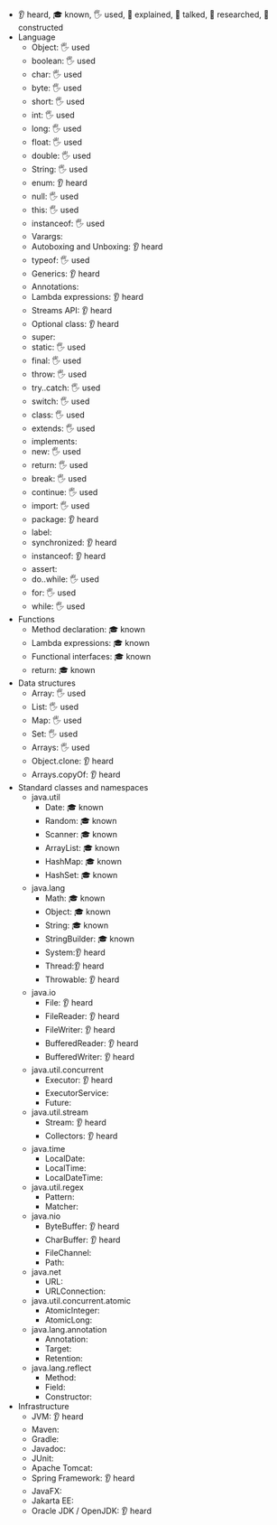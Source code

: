 - 👂 heard, 🎓 known, 🖐️ used, 🙋 explained, 📢 talked, 🔬 researched, 🚀 constructed
- Language
    - Object: 🖐️ used
    - boolean: 🖐️ used
    - char: 🖐️ used
    - byte: 🖐️ used
    - short: 🖐️ used
    - int: 🖐️ used
    - long: 🖐️ used
    - float: 🖐️ used
    - double: 🖐️ used
    - String: 🖐️ used
    - enum: 👂 heard
    - null: 🖐️ used
    - this: 🖐️ used
    - instanceof: 🖐️ used
    - Varargs:
    - Autoboxing and Unboxing: 👂 heard
    - typeof: 🖐️ used
    - Generics: 👂 heard
    - Annotations:
    - Lambda expressions: 👂 heard
    - Streams API: 👂 heard
    - Optional class: 👂 heard
    - super:
    - static: 🖐️ used
    - final: 🖐️ used
    - throw: 🖐️ used
    - try..catch: 🖐️ used
    - switch: 🖐️ used
    - class: 🖐️ used
    - extends: 🖐️ used
    - implements:
    - new: 🖐️ used
    - return: 🖐️ used
    - break: 🖐️ used
    - continue: 🖐️ used
    - import: 🖐️ used
    - package: 👂 heard
    - label:
    - synchronized: 👂 heard
    - instanceof: 👂 heard
    - assert:
    - do..while: 🖐️ used
    - for: 🖐️ used
    - while: 🖐️ used
- Functions
    - Method declaration: 🎓 known
    - Lambda expressions: 🎓 known
    - Functional interfaces: 🎓 known
    - return: 🎓 known
- Data structures
    - Array: 🖐️ used
    - List: 🖐️ used
    - Map: 🖐️ used
    - Set: 🖐️ used
    - Arrays: 🖐️ used
    - Object.clone: 👂 heard
    - Arrays.copyOf: 👂 heard
- Standard classes and namespaces
    - java.util
        - Date: 🎓 known
        - Random: 🎓 known
        - Scanner: 🎓 known
        - ArrayList: 🎓 known
        - HashMap: 🎓 known
        - HashSet: 🎓 known
    - java.lang
        - Math: 🎓 known
        - Object: 🎓 known
        - String: 🎓 known
        - StringBuilder: 🎓 known
        - System:👂 heard
        - Thread:👂 heard
        - Throwable: 👂 heard
    - java.io
        - File: 👂 heard
        - FileReader: 👂 heard
        - FileWriter: 👂 heard
        - BufferedReader: 👂 heard
        - BufferedWriter: 👂 heard
    - java.util.concurrent
        - Executor: 👂 heard
        - ExecutorService:
        - Future:
    - java.util.stream
        - Stream: 👂 heard
        - Collectors: 👂 heard
    - java.time
        - LocalDate:
        - LocalTime:
        - LocalDateTime:
    - java.util.regex
        - Pattern:
        - Matcher:
    - java.nio
        - ByteBuffer: 👂 heard
        - CharBuffer: 👂 heard
        - FileChannel:
        - Path:
    - java.net
        - URL:
        - URLConnection:
    - java.util.concurrent.atomic
        - AtomicInteger:
        - AtomicLong:
    - java.lang.annotation
        - Annotation:
        - Target:
        - Retention:
    - java.lang.reflect
        - Method:
        - Field:
        - Constructor:
- Infrastructure
    - JVM: 👂 heard
    - Maven:
    - Gradle:
    - Javadoc:
    - JUnit:
    - Apache Tomcat:
    - Spring Framework: 👂 heard
    - JavaFX:
    - Jakarta EE:
    - Oracle JDK / OpenJDK: 👂 heard
